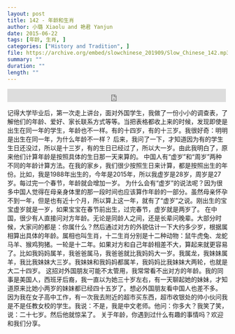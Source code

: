 ```yaml
---
layout: post
title: 142 - 年龄和生肖
author: 小璐 Xiaolu and 艳君 Yanjun
date: 2015-06-22
tags: [年龄, 生肖, ]
categories: ["History and Tradition", ]
file: https://archive.org/embed/slowchinese_201909/Slow_Chinese_142.mp3
summary: ""
duration: ""
length: ""
---
```


<iframe src="https://archive.org/embed/slowchinese_201909/Slow_Chinese_142.mp3" width="500" height="30" frameborder="0" webkitallowfullscreen="true" mozallowfullscreen="true" allowfullscreen></iframe>

记得大学毕业后，第一次走上讲台，面对外国学生，我做了一份小小的调查表，了解他们的年龄、爱好、家长联系方式等等。当把表格都收上来的时候，发现即使是出生在同一年的学生，年龄也不一样。有的十四岁，有的十三岁。我很好奇：明明是出生在同一年，为什么年龄不一样？
后来，我问了一下，才知道因为有的学生生日还没过，所以是十三岁，有的生日已经过了，所以大一岁。由此我明白了，原来他们计算年龄是按照具体的生日那一天来算的。
中国人有“虚岁”和“周岁”两种不同的年龄计算方法。在我的家乡，我们很少按照生日来计算，都是按照出生的年份。比如，我是1988年出生的，今年是2015年，所以我虚岁是28岁，周岁是27岁。每过完一个春节，年龄就会增加一岁。
为什么会有“虚岁”的说法呢？因为很多中国人觉得在母亲身体里的那一段时间也应该算作年龄的一部分。虽然母亲怀孕不到一年，但是也有近十个月，所以算上这一年，就有了“虚岁”之说。刚出生的宝宝虚岁就是一岁，如果宝宝在春节前出生，过完春节，虚岁就是两岁了。
在中国，很少有人直接问对方年龄。无论是同龄人之间，还是长辈问晚辈。大部分时候，大家问的都是：你属什么？然后通过对方的外貌估计一下大约多少岁，根据属相算出具体的年龄。属相也叫生肖，十二生肖分别是十二种动物：鼠牛虎兔、龙蛇马羊、猴鸡狗猪。一轮是十二年。如果对方和自己年龄相差不大，算起来就更容易了。比如我妈妈属羊，我爸爸属马，我爸爸就比我妈妈大一岁。我属龙，我妹妹属羊，我比我妹妹大三岁。我妹妹和我妈妈都属羊，我妈妈比我妹妹大两轮，也就是大二十四岁。
这招对外国朋友可能不太管用，我常常看不出对方的年龄。我的同事是美国人，西班牙后裔，我一直以为她三十岁左右，有一天聊起她的妹妹，才知道原来比她小两岁的妹妹都已经四十五岁了。想必外国朋友看中国人也差不多。
因为我在女子高中工作，有一次我去附近的超市买东西，超市收银处的帅小伙问我是不是任教女校的学生。我说：不是，我是中文老师。他问：你多大？我笑了笑，说：二十七岁。然后他就惊呆了。
关于年龄，你遇到过什么有趣的事情吗？欢迎和我们分享。
